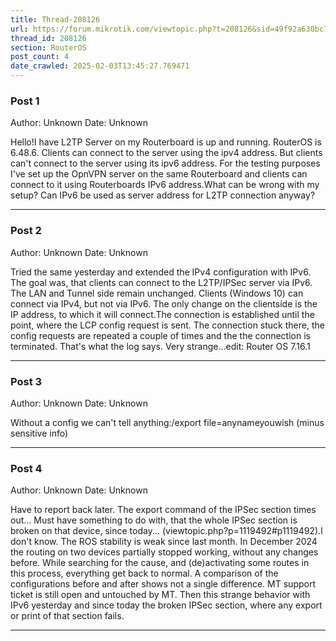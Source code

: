 ```yaml
---
title: Thread-208126
url: https://forum.mikrotik.com/viewtopic.php?t=208126&sid=49f92a630bc7970d8ca50523be880e8f
thread_id: 208126
section: RouterOS
post_count: 4
date_crawled: 2025-02-03T13:45:27.769471
---
```


### Post 1
Author: Unknown
Date: Unknown

Hello!I have L2TP Server on my Routerboard is up and running. RouterOS is 6.48.6. Clients can connect to the server using the ipv4 address. But clients can't connect to the server using its ipv6 address. For the testing purposes I've set up the OpnVPN server on the same Routerboard and clients can connect to it using Routerboards IPv6 address.What can be wrong with my setup? Can IPv6 be used as server address for L2TP connection anyway?

---
### Post 2
Author: Unknown
Date: Unknown

Tried the same yesterday and extended the IPv4 configuration with IPv6. The goal was, that clients can connect to the L2TP/IPSec server via IPv6. The LAN and Tunnel side remain unchanged. Clients (Windows 10) can connect via IPv4, but not via IPv6. The only change on the clientside is the IP address, to which it will connect.The connection is established until the point, where the LCP config request is sent. The connection stuck there, the config requests are repeated a couple of times and the the connection is terminated. That's what the log says. Very strange...edit: Router OS 7.16.1

---
### Post 3
Author: Unknown
Date: Unknown

Without a config we can't tell anything:/export file=anynameyouwish (minus sensitive info)

---
### Post 4
Author: Unknown
Date: Unknown

Have to report back later. The export command of the IPSec section times out... Must have something to do with, that the whole IPSec section is broken on that device, since today... (viewtopic.php?p=1119492#p1119492).I don't know. The ROS stability is weak since last month. In December 2024 the routing on two devices partially stopped working, without any changes before. While searching for the cause, and (de)activating some routes in this process, everything get back to normal. A comparison of the configurations before and after shows not a single difference. MT support ticket is still open and untouched by MT. Then this strange behavior with IPv6 yesterday and since today the broken IPSec section, where any export or print of that section fails.

---
